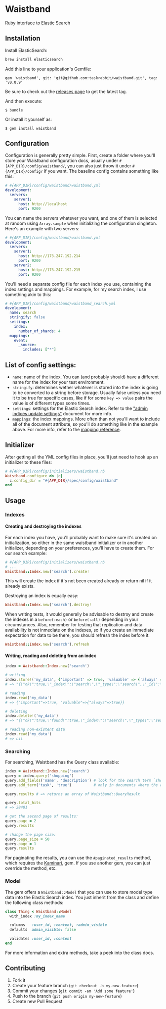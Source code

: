 # Waistband

Ruby interface to Elastic Search

## Installation

Install ElasticSearch:

```bash
brew install elasticsearch
```

Add this line to your application's Gemfile:

    gem 'waistband', git: 'git@github.com:taskrabbit/waistband.git', tag: 'v0.0.9'

Be sure to check out the [releases page](https://github.com/taskrabbit/waistband/releases) to get the latest tag.

And then execute:

    $ bundle

Or install it yourself as:

    $ gem install waistband

## Configuration

Configuration is generally pretty simple.  First, create a folder where you'll store your Waistband configuration docs, usually under `#{APP_DIR}/config/waistband/`, you can also just throw it under `#{APP_DIR}/config/` if you want.  The baseline config contains something like this:

```yml
# #{APP_DIR}/config/waistband/waistband.yml
development:
  servers:
    server1:
      host: http://localhost
      port: 9200
```

You can name the servers whatever you want, and one of them is selected at random using `Array.sample` when initializing the configuration singleton.  Here's an example with two servers:

```yml
# #{APP_DIR}/config/waistband/waistband.yml
development:
  servers:
    server1:
      host: http://173.247.192.214
      port: 9200
    server2:
      host: http://173.247.192.215
      port: 9200
```

You'll need a separate config file for each index you use, containing the index settings and mappings.  For example, for my search index, I use something akin to this:

```yml
# #{APP_DIR}/config/waistband/waistband_search.yml
development:
  name: search
  stringify: false
  settings:
    index:
      number_of_shards: 4
  mappings:
    event:
      _source:
        includes: ["*"]
```

## List of config settings:

* `name`: name of the index.  You can (and probably should) have a different name for the index for your test environment.
* `stringify`: determines wether whatever is stored into the index is going to be converted to a string before storage.  Usually false unless you need it to be true for specific cases, like if for some `key => value` pairs the value is of different types some times.
* `settings`: settings for the Elastic Search index.  Refer to the ["admin indices update settings"](http://www.elasticsearch.org/guide/reference/api/admin-indices-update-settings/) document for more info.
* `mappings`: the index mappings.  More often than not you'll want to include all of the document attribute, so you'll do something like in the example above.  For more info, refer to the [mapping reference]("http://www.elasticsearch.org/guide/reference/mapping/").

## Initializer

After getting all the YML config files in place, you'll just need to hook up an initializer to these files:

```ruby
# #{APP_DIR}/config/initializers/waistband.rb
Waistband.configure do |c|
  c.config_dir = "#{APP_DIR}/spec/config/waistband"
end
```

## Usage

### Indexes


#### Creating and destroying the indexes

For each index you have, you'll probably want to make sure it's created on initialization, so either in the same waistband initializer or in another initializer, depending on your preferences, you'll have to create them.  For our search example:

```ruby
# #{APP_DIR}/config/initializers/waistband.rb
# ...
Waistband::Index.new('search').create!
```

This will create the index if it's not been created already or return nil if it already exists.

Destroying an index is equally easy:

```ruby
Waistband::Index.new('search').destroy!
```

When writing tests, it would generally be advisable to destroy and create the indexes in a `before(:each)` or `before(:all)` depending in your circumstances.  Also, remember for testing that replication and data availability is not inmediate on the indexes, so if you create an immediate expectation for data to be there, you should refresh the index before it:

```ruby
Waistband::Index.new('search').refresh
```

#### Writing, reading and deleting from an index

```ruby
index = Waistband::Index.new('search')

# writing
index.store!('my_data', {'important' => true, 'valuable' => {'always' => true}})
# => "{\"ok\":true,\"_index\":\"search\",\"_type\":\"search\",\"_id\":\"my_data\",\"_version\":1}"

# reading
index.read('my_data')
# => {"important"=>true, "valuable"=>{"always"=>true}}

# deleting
index.delete!('my_data')
# => "{\"ok\":true,\"found\":true,\"_index\":\"search\",\"_type\":\"search\",\"_id\":\"my_data\",\"_version\":2}"

# reading non-existent data
index.read('my_data')
# => nil
```

### Searching

For searching, Waistband has the Query class available:

```ruby
index = Waistband::Index.new('search')
query = index.query('shopping')
query.add_fields('name', 'description') # look for the search term `shopping` in the attributes `name` and `description`
query.add_term('task', 'true')          # only in documents where the attribute task is set to true

query.results # => returns an array of Waistband::QueryResult

query.total_hits
# => 28481

# get the second page of results:
query.page = 2
query.results

# change the page size:
query.page_size = 50
query.page = 1
query.results
```

For paginating the results, you can use the `#paginated_results` method, which requires the [Kaminari](https://github.com/amatsuda/kaminari), gem.  If you use another gem, you can just override the method, etc.

### Model

The gem offers a `Waistband::Model` that you can use to store model type data into the Elastic Search index.  You just inherit from the class and define the following class methods:

```ruby
class Thing < Waistband::Model
  with_index :my_index_name

  columns   :user_id, :content, :admin_visible
  defaults  admin_visible: false

  validates :user_id, :content
end
```

For more information and extra methods, take a peek into the class docs.

## Contributing

1. Fork it
2. Create your feature branch (`git checkout -b my-new-feature`)
3. Commit your changes (`git commit -am 'Add some feature'`)
4. Push to the branch (`git push origin my-new-feature`)
5. Create new Pull Request

